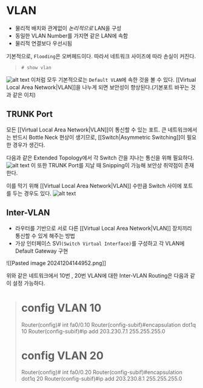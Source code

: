 # VLAN

- 물리적 배치와 관계없이 *논리적으로* LAN을 구성
- 동일한 VLAN Number를 가지면 같은 LAN에 속함
- 물리적 연결보다 우선시됨

기본적으로, `Flooding`은 오버헤드이다. 따라서 네트워크 사이즈에 따라 손실이 커진다.

> `# show vlan`

![alt text](show-vlan.png)
이처럼 모두 기본적으로는 `Default VLAN`에 속한 것을 볼 수 있다.
[[Virtual Local Area Network|VLAN]]을 나누게 되면 보안성이 향상된다.(기본포트 바꾸는 것과 같은 이치)
## TRUNK Port
모든 [[Virtual Local Area Network|VLAN]]이 통신할 수 있는 포트.
큰 네트워크에서는 반드시 Bottle Neck 현상이 생기므로, [[Switch|Asymmetric Switching]]이 필요한 경우가 생긴다.

다음과 같은 Extended Topology에서 각 Switch 간을 지나는 통신을 위해 필요하다.
![alt text](vlan-top.png)
이 또한 TRUNK Port를 지날 때 Snipping이 가능해 보안상 취약점이 존재한다.

이를 막기 위해 [[Virtual Local Area Network|VLAN]] 수만큼 Switch 사이에 포트를 두는 경우도 있다.
![alt text](trunk.png)
## Inter-VLAN
- 라우터를 기반으로 서로 다른 [[Virtual Local Area Network|VLAN]] 장치끼리 통신할 수 있게 해주는 방법
- 가상 인터페이스 SVI`(Switch Virtual Interface)`를 구성하고 각 VLAN에 Default Gateway 구현

![[Pasted image 20241204144952.png]]

위와 같은 네트워크에서 10번 , 20번 VLAN에 대한 Inter-VLAN Routing은 다음과 같이 설정 가능하다.
> 	# config VLAN 10
> 	Router(config)# int fa0/0.10
> 	Router(config-subif)#encapsulation dot1q 10
> 	Router(config-subif)#ip add 203.230.7.1 255.255.255.0
> 	
> 	# config VLAN 20
> 	Router(config)# int fa0/0.20
> 	Router(config-subif)#encapsulation dot1q 20
> 	Router(config-subif)#ip add 203.230.8.1 255.255.255.0

 

